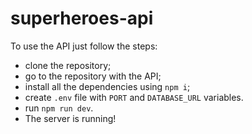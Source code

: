 # superheroes-api

To use the API just follow the steps:
- clone the repository;
- go to the repository with the API;
- install all the dependencies using `npm i`;
- create `.env` file with `PORT` and `DATABASE_URL` variables.
- run `npm run dev`.
- The server is running!